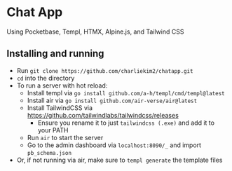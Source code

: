 # Chat App

Using Pocketbase, Templ, HTMX, Alpine.js, and Tailwind CSS

## Installing and running
- Run `git clone https://github.com/charliekim2/chatapp.git`
- `cd` into the directory
- To run a server with hot reload:
	- Install templ via `go install github.com/a-h/templ/cmd/templ@latest`
	- Install air via `go install github.com/air-verse/air@latest`
	- Install TailwindCSS via https://github.com/tailwindlabs/tailwindcss/releases
		- Ensure you rename it to just `tailwindcss (.exe)` and add it to your PATH
	- Run `air` to start the server
	- Go to the admin dashboard via `localhost:8090/_` and import `pb_schema.json`
- Or, if not running via air, make sure to `templ generate` the template files
